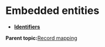 # Embedded entities

-   **[Identifiers](../concepts/identifiers.md)**  


**Parent topic:**[Record mapping](../concepts/record_mapping.md)

